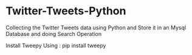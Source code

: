 # Twitter-Tweets-Python
Collecting the Twitter Tweets data using Python and Store it in an Mysql Database and doing Search Operation

Install Tweepy Using : pip install tweepy

